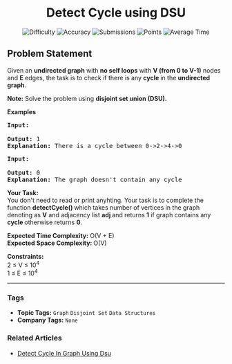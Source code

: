 <h1 align="center">Detect Cycle using DSU</h1>

<p align="center">
  <img alt="Difficulty" title="Difficulty" src="https://custom-icon-badges.demolab.com/badge/Difficulty: Medium-1F222E?style=for-the-badge&logoColor=white&logo=fire"/>
  <img alt="Accuracy" title="Accuracy" src="https://custom-icon-badges.demolab.com/badge/Accuracy: 48.37%25-1F222E?style=for-the-badge&logoColor=white&logo=target"/>
  <img alt="Submissions" title="Submissions" src="https://custom-icon-badges.demolab.com/badge/Submissions: 65K+-1F222E?style=for-the-badge&logoColor=white&logo=repo"/>
  <img alt="Points" title="Points" src="https://custom-icon-badges.demolab.com/badge/Points: 4-1F222E?style=for-the-badge&logoColor=white&logo=award"/>
  <img alt="Average Time" title="Average Time" src="https://custom-icon-badges.demolab.com/badge/Average%20Time: 15m-1F222E?style=for-the-badge&logoColor=white&logo=clock"/>
</p>

## Problem Statement

Given an <b>undirected graph</b> with <b>no self loops</b> with <b>V (from 0 to V-1)</b> nodes and <b>E</b> edges, the task is to check if there is any <b>cycle </b>in the <b>undirected graph</b>.

<b>Note:</b> Solve the problem using <b>disjoint set union (DSU).</b>

<b>Examples</b>

<pre><b>Input: 
</b><br><b>Output:</b><b> </b>1
<b>Explanation: </b>There is a cycle between 0->2->4->0
</pre>

<pre><b>Input: 
</b><br><b>Output: </b>0
<b>Explanation: </b>The graph doesn't contain any cycle
</pre>

<b>Your Task:</b><br>You don't need to read or print anyhting. Your task is to complete the function <b>detectCycle() </b>which takes number of vertices in the graph denoting as <b>V</b> and adjacency list <b>adj </b>and returns <b>1</b> if graph contains any <b>cycle </b>otherwise returns <b>0</b>.

<b>Expected Time Complexity:</b> O(V + E)<br><b>Expected Space Complexity: </b>O(V)

<b>Constraints:<br></b>2 ≤ V ≤ 10<sup>4<br></sup>1 ≤ E ≤ 10<sup>4</sup>


<hr>

### Tags
- **Topic Tags:** `Graph` `Disjoint Set` `Data Structures`
- **Company Tags:** `None`

### Related Articles
- [Detect Cycle In Graph Using Dsu](https://www.geeksforgeeks.org/detect-cycle-in-graph-using-dsu/)
